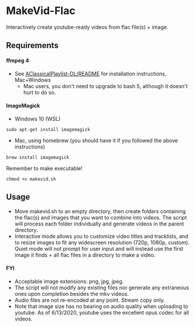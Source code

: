 # MakeVid-Flac
Interactively create youtube-ready videos from flac file(s) + image.
## Requirements
#### ffmpeg 4 
- See [AClassicalPlaylist-DL/README](https://github.com/nikhilbajaj26/AClassicalPlaylist-DL/blob/master/README.md) for installation instructions, Mac+Windows
  - Mac users, you don't need to upgrade to bash 5, although it doesn't hurt to do so.
#### ImageMagick
  - Windows 10 (WSL)
```
sudo apt-get install imagemagick
```
  - Mac, using homebrew (you should have it if you followed the above instructions)
```
brew install imagemagick
```

Remember to make executable!
```
chmod +x makevid.sh
```
## Usage
- Move makevid.sh to an empty directory, then create folders containing the flac(s) and images that you want to combine into videos. The script will process each folder individually and generate videos in the parent directory.
- Interactive mode allows you to customize video titles and tracklists, and to resize images to fit any widescreen resolution (720p, 1080p, custom). Quiet mode will not prompt for user input and will instead use the first image it finds + all flac files in a directory to make a video.
#### FYI
- Acceptable image extensions: png, jpg, jpeg. 
- The script will not modify any existing files nor generate any extraneous ones upon completion besides the mkv videos. 
- Audio files are not re-encoded at any point. Stream copy only.
- Note that image size has no bearing on audio quality when uploading to youtube. As of 6/13/2020, youtube uses the excellent opus codec for all videos.
